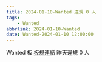 ```yaml
---
title: 2024-01-10-Wanted 違規 0 人
tags:
    - Wanted
abbrlink: 2024-01-10-Wanted
date: Wanted-2024-01-10 12:00:00
---
```

Wanted 板 [板規連結](https://www.ptt.cc/bbs/Wanted/M.1608829773.A.D3B.html)
昨天違規 0 人
